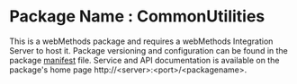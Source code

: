 # Package Name : CommonUtilities
This is a webMethods package and requires a webMethods Integration Server to host it. Package versioning and configuration can be found in the package [manifest](./CommonUtilities/manifest.v3) file. Service and API documentation is available on the package's home page http://&lt;server&gt;:&lt;port&gt;/&lt;packagename>.